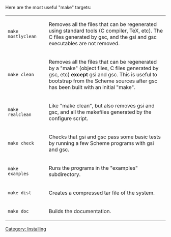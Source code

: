 Here are the most useful "make" targets:

<table>
<tbody>
<tr class="odd">
<td><pre><code>make mostlyclean</code></pre></td>
<td></td>
<td><p>Removes all the files that can be regenerated using standard tools (C compiler, TeX, etc). The C files generated by gsc, and the gsi and gsc executables are not removed.</p></td>
</tr>
<tr class="even">
<td><pre><code>make clean</code></pre></td>
<td></td>
<td><p>Removes all the files that can be regenerated by a "make" (object files, C files generated by gsc, etc) <strong>except</strong> gsi and gsc. This is useful to bootstrap from the Scheme sources after gsc has been built with an initial "make".</p></td>
</tr>
<tr class="odd">
<td><pre><code>make realclean</code></pre></td>
<td></td>
<td><p>Like "make clean", but also removes gsi and gsc, and all the makefiles generated by the configure script.</p></td>
</tr>
<tr class="even">
<td><pre><code>make check</code></pre></td>
<td></td>
<td><p>Checks that gsi and gsc pass some basic tests by running a few Scheme programs with gsi and gsc.</p></td>
</tr>
<tr class="odd">
<td><pre><code>make examples</code></pre></td>
<td></td>
<td><p>Runs the programs in the "examples" subdirectory.</p></td>
</tr>
<tr class="even">
<td><pre><code>make dist</code></pre></td>
<td></td>
<td><p>Creates a compressed tar file of the system.</p></td>
</tr>
<tr class="odd">
<td><pre><code>make doc</code></pre></td>
<td></td>
<td><p>Builds the documentation.</p></td>
</tr>
</tbody>
</table>

[Category: Installing](Category:_Installing "wikilink")
